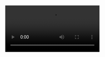 <video src="https:// Uploading Simulator Screen Recording - iPhone 15 Plus - 2024-04-27 at 13.12.19.mp4…"></video>  


